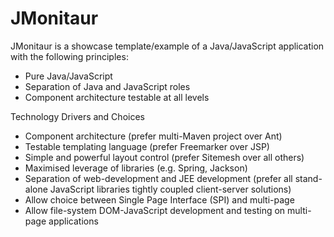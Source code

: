 JMonitaur
================================

JMonitaur is a showcase template/example of a Java/JavaScript application with the following principles:
* Pure Java/JavaScript
* Separation of Java and JavaScript roles
* Component architecture testable at all levels

Technology Drivers and Choices
* Component architecture (prefer multi-Maven project over Ant)
* Testable templating language (prefer Freemarker over JSP)
* Simple and powerful layout control (prefer Sitemesh over all others)
* Maximised leverage of libraries (e.g. Spring, Jackson)
* Separation of web-development and JEE development (prefer all stand-alone JavaScript libraries tightly coupled client-server solutions)
* Allow choice between Single Page Interface (SPI) and multi-page
* Allow file-system DOM-JavaScript development and testing on multi-page applications